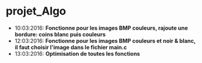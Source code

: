 # projet_Algo
 * 10:03:2016: __Fonctionne pour les images BMP couleurs, rajoute une bordure: coins blanc puis couleurs__
 * 12:03:2016: __Fonctionne pour les images BMP couleurs et noir & blanc, il faut choisir l'image dans le fichier main.c__
 * 13:03:2016: __Optimisation de toutes les fonctions__